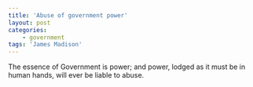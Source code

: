 ```yaml
---
title: 'Abuse of government power'
layout: post
categories:
    - government
tags: 'James Madison'
---
```


The essence of Government is power; and power, lodged as it must be in human hands, will ever be liable to abuse.
